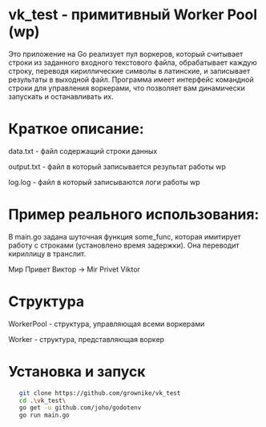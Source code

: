 # vk_test - примитивный Worker Pool (wp)
Это приложение на Go реализует пул воркеров, который считывает строки из заданного входного текстового файла, обрабатывает каждую строку, переводя кириллические символы в латинские, и записывает результаты в выходной файл. Программа имеет интерфейс командной строки для управления воркерами, что позволяет вам динамически запускать и останавливать их.

# Краткое описание:
data.txt - файл содержащий строки данных

output.txt - файл в который записывается результат работы wp

log.log - файл в который записываются логи работы wp

# Пример реального использования:
В main.go задана шуточная функция some_func, которая имитирует работу с строками (установлено время задержки). Она переводит кириллицу в транслит.

Мир Привет Виктор -> Mir Privet Viktor

# Структура
WorkerPool - структура, управляющая всеми воркерами

Worker - структура, представляющая воркер

# Установка и запуск
```bash
   git clone https://github.com/grownike/vk_test
   cd .\vk_test\
   go get -u github.com/joho/godotenv
   go run main.go
